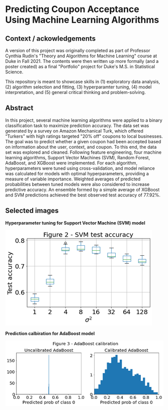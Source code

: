 # Predicting Coupon Acceptance Using Machine Learning Algorithms

## Context / ackowledgements

A version of this project was originally completed as part of Professor Cynthia 
Rudin's "Theory and Algorithms for Machine Learning" course at Duke in Fall 2021.
The contents were then written up more formally (and a poster created) as a final
"Portfolio" project for Duke's M.S. in Statistical Science.

This repository is meant to showcase skills in (1) exploratory data analysis,
(2) algorithm selection and fitting, (3) hyperparamter tuning, (4) model 
interpretation, and (5) general critical thinking and problem-solving.

## Abstract

In this project, several machine learning algorithms were applied to a binary
classification task to maximize prediction accuracy. The data set was generated 
by a survey on Amazon Mechanical Turk, which offered “Turkers” with high ratings
targeted "20% off" coupons to local businesses. The goal was to predict 
whether a given coupon had been accepted based on information about the user, 
context, and coupon. To this end, the data set was explored and cleaned.
Following feature 
engineering, four machine learning algorithms, Support Vector Machines (SVM), 
Random Forest, AdaBoost, and XGBoost were implemented. For each algorithm, 
hyperparameters were tuned using cross-validation, and model reliance was 
calculated for models with optimal hyperparameters, providing a measure of 
variable importance. Weighted averages of predicted 
probabilities between tuned models were also considered to increase predictive
accuracy. An ensemble formed by a simple average of XGBoost and SVM predictions
achieved the best observed test accuracy of 77.92%.

## Selected images

**Hyperparameter tuning for Support Vector Machine (SVM) model**

![](Images/SVM_cv_large.png)

**Prediction calbiration for AdaBoost model**

![](Images/AdaBoost_calibration_large.png)
